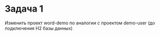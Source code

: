# Задача 1 
Изменить проект word-demo по аналогии с проектом demo-user (до подключения H2 базы данных)



